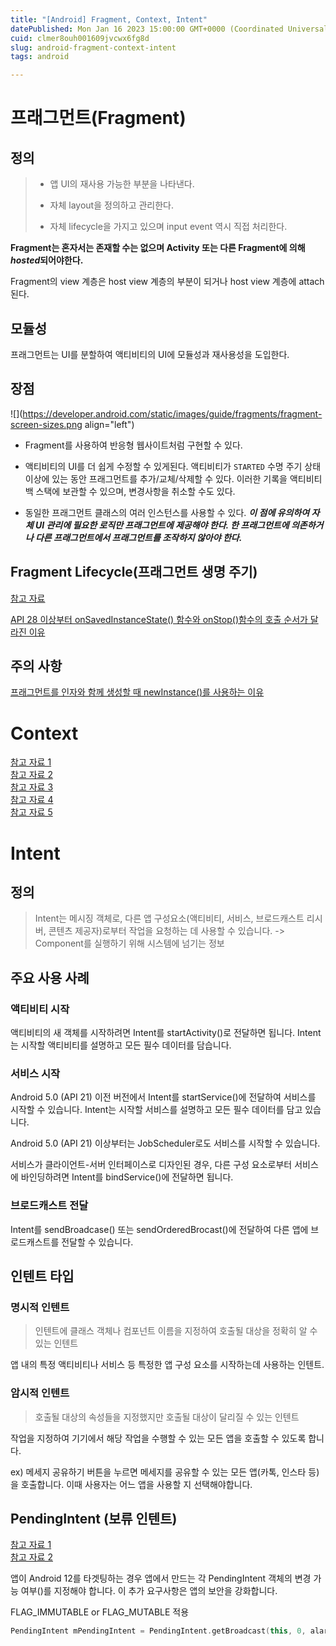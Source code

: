 ```yaml
---
title: "[Android] Fragment, Context, Intent"
datePublished: Mon Jan 16 2023 15:00:00 GMT+0000 (Coordinated Universal Time)
cuid: clmer8ouh001609jvcwx6fg8d
slug: android-fragment-context-intent
tags: android

---
```


# 프래그먼트(Fragment)

## 정의

> * 앱 UI의 재사용 가능한 부분을 나타낸다.
>     
> * 자체 layout을 정의하고 관리한다.
>     
> * 자체 lifecycle을 가지고 있으며 input event 역시 직접 처리한다.
>     

**Fragment는 혼자서는 존재할 수는 없으며 Activity 또는 다른 Fragment에 의해 *hosted*되어야한다.**

Fragment의 view 계층은 host view 계층의 부분이 되거나 host view 계층에 attach 된다.

## 모듈성

프래그먼트는 UI를 분할하여 액티비티의 UI에 모듈성과 재사용성을 도입한다.

## 장점

![](https://developer.android.com/static/images/guide/fragments/fragment-screen-sizes.png align="left")

* Fragment를 사용하여 반응형 웹사이트처럼 구현할 수 있다.
    
* 액티비티의 UI를 더 쉽게 수정할 수 있게된다. 액티비티가 `STARTED` 수명 주기 상태 이상에 있는 동안 프래그먼트를 추가/교체/삭제할 수 있다. 이러한 기록을 액티비티 백 스택에 보관할 수 있으며, 변경사항을 취소할 수도 있다.
    
* 동일한 프래그먼트 클래스의 여러 인스턴스를 사용할 수 있다. ***이 점에 유의하여 자체 UI 관리에 필요한 로직만 프래그먼트에 제공해야 한다. 한 프래그먼트에 의존하거나 다른 프래그먼트에서 프래그먼트를 조작하지 않아야 한다.***
    

## Fragment Lifecycle(프래그먼트 생명 주기)

[참고 자료](https://readystory.tistory.com/199)

[API 28 이상부터 onSavedInstanceState() 함수와 onStop()함수의 호출 순서가 달라진 이유](https://stackoverflow.com/questions/73363275/what-are-the-reasons-behind-the-change-in-the-order-of-onsaveinstancestate-and-o)

## 주의 사항

[프래그먼트를 인자와 함께 생성할 때 newInstance()를 사용하는 이유](https://black-jin0427.tistory.com/250)

# Context

[참고 자료 1](https://hee96-story.tistory.com/68)  
[참고 자료 2](https://www.charlezz.com/?p=1080)  
[참고 자료 3](https://amitshekhar.me/blog/context-in-android-application)  
[참고 자료 4](https://roomedia.tistory.com/entry/Android-Context%EB%9E%80-%EB%AC%B4%EC%97%87%EC%9D%BC%EA%B9%8C)  
[참고 자료 5](https://velog.io/@sery270/%EC%95%88%EB%93%9C%EB%A1%9C%EC%9D%B4%EB%93%9C-Context)

# Intent

## 정의

> Intent는 메시징 객체로, 다른 앱 구성요소(액티비티, 서비스, 브로드캐스트 리시버, 콘텐츠 제공자)로부터 작업을 요청하는 데 사용할 수 있습니다. -&gt; Component를 실행하기 위해 시스템에 넘기는 정보

## 주요 사용 사례

### 액티비티 시작

액티비티의 새 객체를 시작하려면 Intent를 startActivity()로 전달하면 됩니다. Intent는 시작할 액티비티를 설명하고 모든 필수 데이터를 담습니다.

### 서비스 시작

Android 5.0 (API 21) 이전 버전에서 Intent를 startService()에 전달하여 서비스를 시작할 수 있습니다. Intent는 시작할 서비스를 설명하고 모든 필수 데이터를 담고 있습니다.

Android 5.0 (API 21) 이상부터는 JobScheduler로도 서비스를 시작할 수 있습니다.

서비스가 클라이언트-서버 인터페이스로 디자인된 경우, 다른 구성 요소로부터 서비스에 바인딩하려면 Intent를 bindService()에 전달하면 됩니다.

### 브로드캐스트 전달

Intent를 sendBroadcase() 또는 sendOrderedBrocast()에 전달하여 다른 앱에 브로드캐스트를 전달할 수 있습니다.

## 인텐트 타입

### 명시적 인텐트

> 인텐트에 클래스 객체나 컴포넌트 이름을 지정하여 호출될 대상을 정확히 알 수 있는 인텐트

앱 내의 특정 액티비티나 서비스 등 특정한 앱 구성 요소를 시작하는데 사용하는 인텐트.

### 암시적 인텐트

> 호출될 대상의 속성들을 지정했지만 호출될 대상이 달리질 수 있는 인텐트

작업을 지정하여 기기에서 해당 작업을 수행할 수 있는 모든 앱을 호출할 수 있도록 합니다.

ex) 메세지 공유하기 버튼을 누르면 메세지를 공유할 수 있는 모든 앱(카톡, 인스타 등)을 호출합니다. 이때 사용자는 어느 앱을 사용할 지 선택해야합니다.

## PendingIntent (보류 인텐트)

[참고 자료 1](https://velog.io/@haero_kim/Android-PendingIntent-%EA%B0%9C%EB%85%90-%EC%9D%B5%ED%9E%88%EA%B8%B0)  
[참고 자료 2](https://bb-library.tistory.com/267)

앱이 Android 12를 타겟팅하는 경우 앱에서 만드는 각 PendingIntent 객체의 변경 가능 여부()를 지정해야 합니다. 이 추가 요구사항은 앱의 보안을 강화합니다.

FLAG\_IMMUTABLE or FLAG\_MUTABLE 적용

```kotlin
PendingIntent mPendingIntent = PendingIntent.getBroadcast(this, 0, alarmIntent, PendingIntent.FLAG_CANCEL_CURRENT | PendingIntent.FLAG_IMMUTABLE);
```